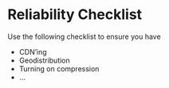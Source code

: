 <properties title="" pageTitle="Reliability Checklist" description="" authors="" />


<a name="reliability-checklist"></a>
# Reliability Checklist

Use the following checklist to ensure you have 

- CDN’ing
- Geodistribution
- Turning on compression
- ...